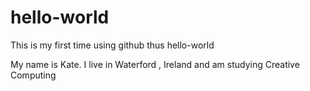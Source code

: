 # hello-world
This is my first time using github thus hello-world

My name is Kate. I live in Waterford , Ireland and am studying Creative Computing
